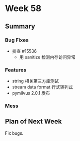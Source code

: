 # Week 58

## Summary

### Bug Fixes

- 排查 #15536
	- 用 sanitize 检测内存访问异常

### Features

- string 相关第三方库测试
- stream data format 行式转列式
- pymilvus 2.0.1 发布

### Mess


## Plan of Next Week

Fix bugs.



